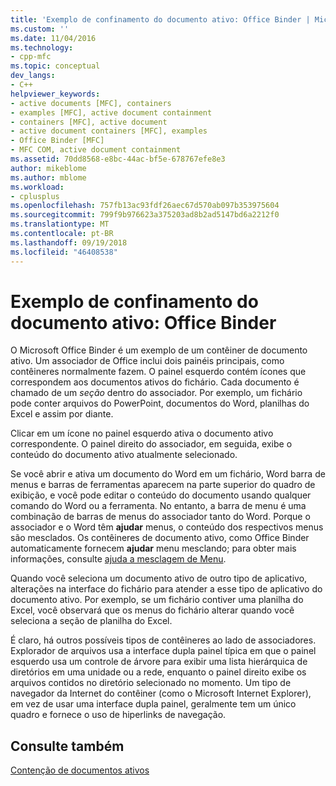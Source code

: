```yaml
---
title: 'Exemplo de confinamento do documento ativo: Office Binder | Microsoft Docs'
ms.custom: ''
ms.date: 11/04/2016
ms.technology:
- cpp-mfc
ms.topic: conceptual
dev_langs:
- C++
helpviewer_keywords:
- active documents [MFC], containers
- examples [MFC], active document containment
- containers [MFC], active document
- active document containers [MFC], examples
- Office Binder [MFC]
- MFC COM, active document containment
ms.assetid: 70dd8568-e8bc-44ac-bf5e-678767efe8e3
author: mikeblome
ms.author: mblome
ms.workload:
- cplusplus
ms.openlocfilehash: 757fb13ac93fdf26aec67d570ab097b353975604
ms.sourcegitcommit: 799f9b976623a375203ad8b2ad5147bd6a2212f0
ms.translationtype: MT
ms.contentlocale: pt-BR
ms.lasthandoff: 09/19/2018
ms.locfileid: "46408538"
---
```

# <a name="example-of-active-document-containment-office-binder"></a>Exemplo de confinamento do documento ativo: Office Binder

O Microsoft Office Binder é um exemplo de um contêiner de documento ativo. Um associador de Office inclui dois painéis principais, como contêineres normalmente fazem. O painel esquerdo contém ícones que correspondem aos documentos ativos do fichário. Cada documento é chamado de um *seção* dentro do associador. Por exemplo, um fichário pode conter arquivos do PowerPoint, documentos do Word, planilhas do Excel e assim por diante.

Clicar em um ícone no painel esquerdo ativa o documento ativo correspondente. O painel direito do associador, em seguida, exibe o conteúdo do documento ativo atualmente selecionado.

Se você abrir e ativa um documento do Word em um fichário, Word barra de menus e barras de ferramentas aparecem na parte superior do quadro de exibição, e você pode editar o conteúdo do documento usando qualquer comando do Word ou a ferramenta. No entanto, a barra de menu é uma combinação de barras de menus do associador tanto do Word. Porque o associador e o Word têm **ajudar** menus, o conteúdo dos respectivos menus são mesclados. Os contêineres de documento ativo, como Office Binder automaticamente fornecem **ajudar** menu mesclando; para obter mais informações, consulte [ajuda a mesclagem de Menu](../mfc/help-menu-merging.md).

Quando você seleciona um documento ativo de outro tipo de aplicativo, alterações na interface do fichário para atender a esse tipo de aplicativo do documento ativo. Por exemplo, se um fichário contiver uma planilha do Excel, você observará que os menus do fichário alterar quando você seleciona a seção de planilha do Excel.

É claro, há outros possíveis tipos de contêineres ao lado de associadores. Explorador de arquivos usa a interface dupla painel típica em que o painel esquerdo usa um controle de árvore para exibir uma lista hierárquica de diretórios em uma unidade ou a rede, enquanto o painel direito exibe os arquivos contidos no diretório selecionado no momento. Um tipo de navegador da Internet do contêiner (como o Microsoft Internet Explorer), em vez de usar uma interface dupla painel, geralmente tem um único quadro e fornece o uso de hiperlinks de navegação.

## <a name="see-also"></a>Consulte também

[Contenção de documentos ativos](../mfc/active-document-containment.md)

